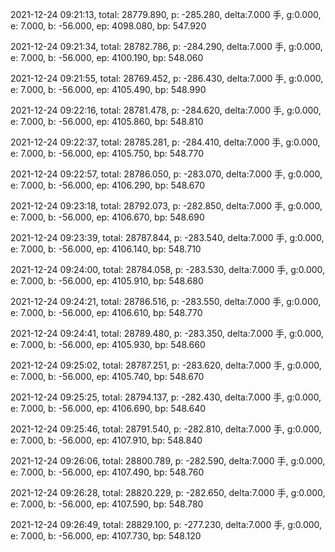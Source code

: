 2021-12-24 09:21:13, total: 28779.890, p: -285.280, delta:7.000 手, g:0.000, e: 7.000, b: -56.000, ep: 4098.080, bp: 547.920

2021-12-24 09:21:34, total: 28782.786, p: -284.290, delta:7.000 手, g:0.000, e: 7.000, b: -56.000, ep: 4100.190, bp: 548.060

2021-12-24 09:21:55, total: 28769.452, p: -286.430, delta:7.000 手, g:0.000, e: 7.000, b: -56.000, ep: 4105.490, bp: 548.990

2021-12-24 09:22:16, total: 28781.478, p: -284.620, delta:7.000 手, g:0.000, e: 7.000, b: -56.000, ep: 4105.860, bp: 548.810

2021-12-24 09:22:37, total: 28785.281, p: -284.410, delta:7.000 手, g:0.000, e: 7.000, b: -56.000, ep: 4105.750, bp: 548.770

2021-12-24 09:22:57, total: 28786.050, p: -283.070, delta:7.000 手, g:0.000, e: 7.000, b: -56.000, ep: 4106.290, bp: 548.670

2021-12-24 09:23:18, total: 28792.073, p: -282.850, delta:7.000 手, g:0.000, e: 7.000, b: -56.000, ep: 4106.670, bp: 548.690

2021-12-24 09:23:39, total: 28787.844, p: -283.540, delta:7.000 手, g:0.000, e: 7.000, b: -56.000, ep: 4106.140, bp: 548.710

2021-12-24 09:24:00, total: 28784.058, p: -283.530, delta:7.000 手, g:0.000, e: 7.000, b: -56.000, ep: 4105.910, bp: 548.680

2021-12-24 09:24:21, total: 28786.516, p: -283.550, delta:7.000 手, g:0.000, e: 7.000, b: -56.000, ep: 4106.610, bp: 548.770

2021-12-24 09:24:41, total: 28789.480, p: -283.350, delta:7.000 手, g:0.000, e: 7.000, b: -56.000, ep: 4105.930, bp: 548.660

2021-12-24 09:25:02, total: 28787.251, p: -283.620, delta:7.000 手, g:0.000, e: 7.000, b: -56.000, ep: 4105.740, bp: 548.670

2021-12-24 09:25:25, total: 28794.137, p: -282.430, delta:7.000 手, g:0.000, e: 7.000, b: -56.000, ep: 4106.690, bp: 548.640

2021-12-24 09:25:46, total: 28791.540, p: -282.810, delta:7.000 手, g:0.000, e: 7.000, b: -56.000, ep: 4107.910, bp: 548.840

2021-12-24 09:26:06, total: 28800.789, p: -282.590, delta:7.000 手, g:0.000, e: 7.000, b: -56.000, ep: 4107.490, bp: 548.760

2021-12-24 09:26:28, total: 28820.229, p: -282.650, delta:7.000 手, g:0.000, e: 7.000, b: -56.000, ep: 4107.590, bp: 548.780

2021-12-24 09:26:49, total: 28829.100, p: -277.230, delta:7.000 手, g:0.000, e: 7.000, b: -56.000, ep: 4107.730, bp: 548.120